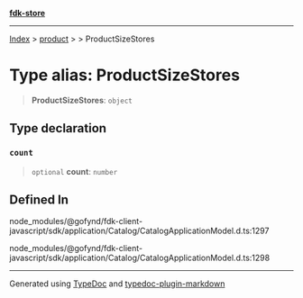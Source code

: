 [**fdk-store**](../../../README.md)
***

[Index](../../../API.md) > [product](../../README.md) > [<internal>](../README.md) > ProductSizeStores

# Type alias: ProductSizeStores

> **ProductSizeStores**: `object`

## Type declaration

### `count`

> `optional` **count**: `number`

## Defined In

node\_modules/@gofynd/fdk-client-javascript/sdk/application/Catalog/CatalogApplicationModel.d.ts:1297

node\_modules/@gofynd/fdk-client-javascript/sdk/application/Catalog/CatalogApplicationModel.d.ts:1298

***
Generated using [TypeDoc](https://typedoc.org/) and [typedoc-plugin-markdown](https://www.npmjs.com/package/typedoc-plugin-markdown)
